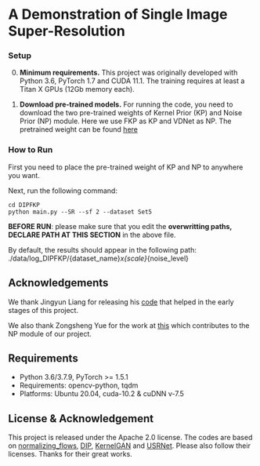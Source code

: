 # A Demonstration of Single Image Super-Resolution
### Setup
0. **Minimum requirements.** This project was originally developed with Python 3.6, PyTorch 1.7 and CUDA 11.1. The training requires at least a Titan X GPUs (12Gb memory each).

1. **Download pre-trained models.** For running the code, you need to download the two pre-trained weights of Kernel Prior (KP) and Noise Prior (NP) module. Here we use FKP as KP and VDNet as NP. The pretrained weight can be found [here](https://drive.google.com/drive/folders/1PVGobcRyYqHwnT2MhUUSLb6xZK5h0-B1?usp=sharing)

### How to Run

First you need to place the pre-trained weight of KP and NP to anywhere you want.

Next, run the following command:

```
cd DIPFKP
python main.py --SR --sf 2 --dataset Set5
```

**BEFORE RUN**: please make sure that you edit the **overwritting paths, DECLARE PATH AT THIS SECTION** in the above file.

By default, the results should appear in the following path: ./data/log_DIPFKP/{dataset_name}_x{scale}_{noise_level}

## Acknowledgements
We thank Jingyun Liang for releasing his [code](https://github.com/JingyunLiang/FKP) that helped in the early stages of this project.

We also thank Zongsheng Yue for the work at [this](https://github.com/zsyOAOA/VDNet) which contributes to the NP module of our project.



## Requirements
- Python 3.6/3.7.9, PyTorch >= 1.5.1 
- Requirements: opencv-python, tqdm
- Platforms: Ubuntu 20.04, cuda-10.2 & cuDNN v-7.5

## License & Acknowledgement

This project is released under the Apache 2.0 license. The codes are based on [normalizing_flows](https://github.com/kamenbliznashki/normalizing_flows), [DIP](https://github.com/DmitryUlyanov/deep-image-prior), [KernelGAN](https://github.com/sefibk/KernelGAN) and [USRNet](https://github.com/cszn/KAIR). Please also follow their licenses. Thanks for their great works.



